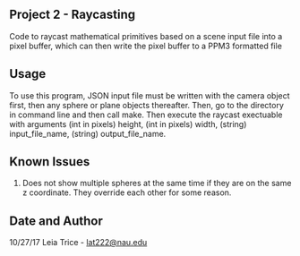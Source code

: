 Project 2 - Raycasting
------------------------
Code to raycast mathematical primitives based on a scene input file
into a pixel buffer, which can then write the pixel buffer to a PPM3 formatted file

Usage
------------------------
To use this program, JSON input file must be written with the camera object first, then any sphere or plane objects thereafter. 
Then, go to the directory in command line and then call make.
Then execute the raycast exectuable with arguments (int in pixels) height, (int in pixels) width, (string) input_file_name, (string) output_file_name.

Known Issues
------------------------
1) Does not show multiple spheres at the same time if they are on the same z coordinate. They override each other for some reason.


Date and Author
-----------------------
10/27/17
Leia Trice - lat222@nau.edu